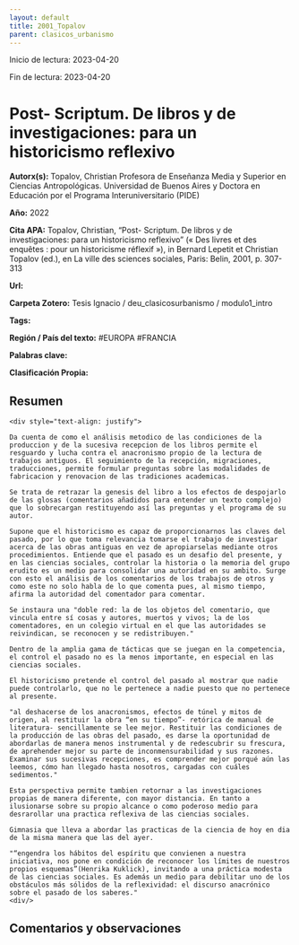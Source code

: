 ```yaml
---
layout: default
title: 2001_Topalov
parent: clasicos_urbanismo
---
```


Inicio de lectura: 2023-04-20

Fin de lectura: 2023-04-20

# Post- Scriptum. De libros y de investigaciones: para un historicismo reflexivo

**Autorx(s):** Topalov, Christian
	Profesora de Enseñanza Media y Superior en Ciencias Antropológicas. Universidad de Buenos Aires y Doctora en Educación por el Programa Interuniversitario (PIDE)

**Año:** 2022

**Cita APA:** Topalov, Christian, “Post- Scriptum. De libros y de investigaciones: para un historicismo reflexivo” (« Des livres et des enquêtes : pour un historicisme réflexif »), in Bernard Lepetit et Christian Topalov (ed.), en La ville des sciences sociales, Paris: Belin, 2001, p. 307-313

**Url:**

**Carpeta Zotero:** Tesis Ignacio / deu_clasicosurbanismo / modulo1_intro

**Tags:** 

**Región / País del texto:** #EUROPA #FRANCIA

**Palabras clave:** 

**Clasificación Propia:**


## Resumen 

```
<div style="text-align: justify">

Da cuenta de como el análisis metodico de las condiciones de la produccion y de la sucesiva recepcion de los libros permite el resguardo y lucha contra el anacronismo propio de la lectura de trabajos antiguos. El seguimiento de la recepción, migraciones, traducciones, permite formular preguntas sobre las modalidades de fabricacion y renovacion de las tradiciones academicas. 

Se trata de retrazar la genesis del libro a los efectos de despojarlo de las glosas (comentarios añadidos para entender un texto complejo) que lo sobrecargan restituyendo así las preguntas y el programa de su autor.

Supone que el historicismo es capaz de proporcionarnos las claves del pasado, por lo que toma relevancia tomarse el trabajo de investigar acerca de las obras antiguas en vez de apropiarselas mediante otros procedimientos. Entiende que el pasado es un desafio del presente, y en las ciencias sociales, controlar la historia o la memoria del grupo erudito es un medio para consolidar una autoridad en su ambito. Surge con esto el análisis de los comentarios de los trabajos de otros y como este no solo habla de lo que comenta pues, al mismo tiempo, afirma la autoridad del comentador para comentar. 

Se instaura una "doble red: la de los objetos del comentario, que vincula entre sí cosas y autores, muertos y vivos; la de los comentadores, en un colegio virtual en el que las autoridades se reivindican, se reconocen y se redistribuyen."

Dentro de la amplia gama de tácticas que se juegan en la competencia, el control el pasado no es la menos importante, en especial en las ciencias sociales.

El historicismo pretende el control del pasado al mostrar que nadie puede controlarlo, que no le pertenece a nadie puesto que no pertenece al presente. 

"al deshacerse de los anacronismos, efectos de túnel y mitos de origen, al restituir la obra “en su tiempo”- retórica de manual de literatura- sencillamente se lee mejor. Restituir las condiciones de la producción de las obras del pasado, es darse la oportunidad de abordarlas de manera menos instrumental y de redescubrir su frescura, de aprehender mejor su parte de inconmensurabilidad y sus razones. Examinar sus sucesivas recepciones, es comprender mejor porqué aún las leemos, cómo han llegado hasta nosotros, cargadas con cuáles sedimentos."

Esta perspectiva permite tambien retornar a las investigaciones propias de manera diferente, con mayor distancia. En tanto a ilusionarse sobre su propio alcance o como poderoso medio para desrarollar una practica reflexiva de las ciencias sociales. 

Gimnasia que lleva a abordar las practicas de la ciencia de hoy en dia de la misma manera que las del ayer. 

"“engendra los hábitos del espíritu que convienen a nuestra iniciativa, nos pone en condición de reconocer los límites de nuestros propios esquemas”(Henrika Kuklick), invitando a una práctica modesta de las ciencias sociales. Es además un medio para debilitar uno de los obstáculos más sólidos de la reflexividad: el discurso anacrónico sobre el pasado de los saberes."
<div/>
```


## Comentarios y observaciones
